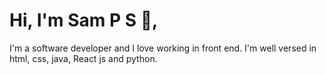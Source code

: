 <!---
samsimsan/samsimsan is a ✨ special ✨ repository because its `README.md` (this file) appears on your GitHub profile.
You can click the Preview link to take a look at your changes.
--->

# Hi, I'm Sam P S 👋,
I'm a software developer and I love working in front end. 
I'm well versed in html, css, java, React js and python.
